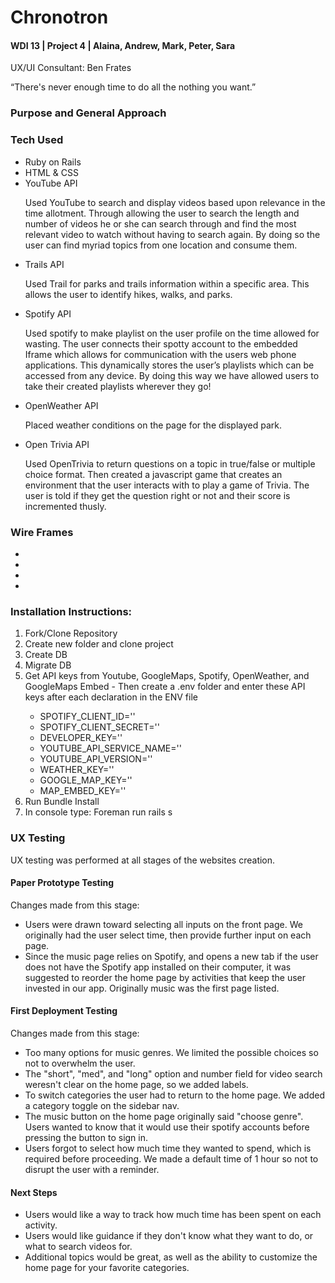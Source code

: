 <h1>Chronotron</h1>
<h4>WDI 13 | Project 4 | Alaina, Andrew, Mark, Peter, Sara</h4>
<p>UX/UI Consultant: Ben Frates</p>

<p>“There's never enough time to do all the nothing you want.”</p>

<h3>Purpose and General Approach</h3>
<p></p>

<h3>Tech Used</h3>
<ul>
	<li>Ruby on Rails</li>
	<li>HTML & CSS</li>
	<li>YouTube API</li>
		<p>Used YouTube to search and display videos based upon relevance in the time allotment. Through allowing the user to search the length and number of videos he or she can search through and find the most relevant video to watch without having to search again. By doing so the user can find myriad topics from one location and consume them.
</p>
	<li>Trails API</li>
		<p>Used Trail for parks and trails information within a specific area. This allows the user to identify hikes, walks, and parks.</p>
	<li>Spotify API</li>
		<p>Used spotify to make  playlist on the user profile on the time allowed for wasting. The user connects their spotty account to the embedded Iframe which allows for communication with the users web phone applications. This dynamically stores the user’s playlists which can be accessed from any device. By doing this way we have allowed users to take their created playlists wherever they go!</p>
	<li>OpenWeather API</li>
		<p>Placed weather conditions on the page for the displayed park.</p>
	<li>Open Trivia API</li>
		<p>Used OpenTrivia to return questions on a topic in true/false or multiple choice format. Then created a javascript game that creates an environment that the user interacts with to play a game of Trivia. The user is told if they get the question right or not and their score is incremented thusly.
</p>
</ul>

<h3>Wire Frames</h3>
<ul>
		<li><img src="public/images/photo(3).jpg" alt=""></li>
		<li><img src="public/images/photo(2).jpg" alt=""></li>
    <li><img src="public/images/photo.jpg" alt=""></li>
    <li><img src="public/images/photo(1).jpg" alt=""></li>
</ul>

<h3>Installation Instructions:</h3>
<ol>
    <li>Fork/Clone Repository</li>
    <li>Create new folder and clone project</li>
		<li>Create DB</li>
		<li>Migrate DB</li>
    <li>Get API keys from Youtube, GoogleMaps, Spotify, OpenWeather, and GoogleMaps Embed - Then create a .env folder and enter these API keys after each declaration in the ENV file </li>
			<ul>
			<li>SPOTIFY_CLIENT_ID=''</li>
			<li>SPOTIFY_CLIENT_SECRET=''</li>
			<li>DEVELOPER_KEY=''</li>
			<li>YOUTUBE_API_SERVICE_NAME=''</li>
			<li>YOUTUBE_API_VERSION=''</li>
			<li>WEATHER_KEY=''</li>
			<li>GOOGLE_MAP_KEY=''</li>
			<li>MAP_EMBED_KEY=''</li>
			</ul>
    <li>Run Bundle Install</li>
		<li>In console type: Foreman run rails s</li>
</ol>


<h3>UX Testing</h3>
<p>UX testing was performed at all stages of the websites creation.</p>
<h4>Paper Prototype Testing</h4>
<p>Changes made from this stage:</p>
<ul>
	<li>Users were drawn toward selecting all inputs on the front page. We originally had the user select time, then provide further input on each page.</li>
	<li>Since the music page relies on Spotify, and opens a new tab if the user does not have the Spotify app installed on their computer, it was suggested to reorder the home page by activities that keep the user invested in our app. Originally music was the first page listed.</li>
</ul>
<h4>First Deployment Testing</h4>
<p>Changes made from this stage:</p>
<ul>
	<li>Too many options for music genres. We limited the possible choices so not to overwhelm the user.</li>
	<li>The "short", "med", and "long" option and number field for video search weresn't clear on the home page, so we added labels.</li>
	<li>To switch categories the user had to return to the home page. We added a category toggle on the sidebar nav.</li>
	<li>The music button on the home page originally said "choose genre". Users wanted to know that it would use their spotify accounts before pressing the button to sign in.</li>
	<li>Users forgot to select how much time they wanted to spend, which is required before proceeding. We made a default time of 1 hour so not to disrupt the user with a reminder.</li>
</ul>
<h4>Next Steps</h4>
<ul>
	<li>Users would like a way to track how much time has been spent on each activity.</li>
	<li>Users would like guidance if they don't know what they want to do, or what to search videos for.</li>
	<li>Additional topics would be great, as well as the ability to customize the home page for your favorite categories.</li>
</ul>
